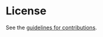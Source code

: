 # License

See the
[guidelines for contributions](https://github.com/huitema/draft-huitema-ccwg-bbr-realtime/blob/main/CONTRIBUTING.md).
